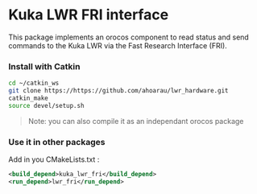 Kuka LWR FRI interface
=============================

This package implements an orocos component to read status and send commands to the Kuka LWR via the Fast Research Interface (FRI).

### Install with Catkin

```bash
cd ~/catkin_ws
git clone https://https://github.com/ahoarau/lwr_hardware.git
catkin_make
source devel/setup.sh
```

> Note: you can also compile it as an independant orocos package

### Use it in other packages

Add in you CMakeLists.txt : 

```xml
<build_depend>kuka_lwr_fri</build_depend>
<run_depend>lwr_fri</run_depend>
```

